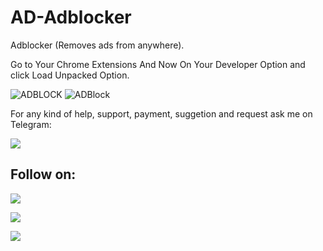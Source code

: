 # AD-Adblocker
Adblocker (Removes ads from anywhere).

Go to Your Chrome Extensions And Now On Your Developer Option and click Load Unpacked Option.

![ADBLOCK](https://user-images.githubusercontent.com/49250151/104168962-0806fc80-5429-11eb-8d3f-dccf484eaba5.JPG)
![ADBlock](https://user-images.githubusercontent.com/49250151/104190956-0c421280-5447-11eb-94db-e88b928ce4be.JPG)


For any kind of help, support, payment, suggetion and request ask me on Telegram:

<a href="https://t.me/linux_repo"><img src="https://img.shields.io/badge/Telegram-Group%20Telegram%20Join-blue.svg?logo=telegram"></a>

## Follow on:
<p align="left">
<a href="https://github.com/palahsu"><img src="https://img.shields.io/badge/GitHub-Follow%20on%20GitHub-inactive.svg?logo=github"></a>
</p><p align="left">
<a href="https://www.facebook.com/aduri.knox01/"><img src="https://img.shields.io/badge/Facebook-Follow%20on%20Facebook-blue.svg?logo=facebook"></a>
</p><p align="left">
<a href="https://t.me/AD0000000"><img src="https://img.shields.io/badge/Telegram-Contact%20Telegram%20Profile-blue.svg?logo=telegram"></a>
</p><p align="left"> 
 

